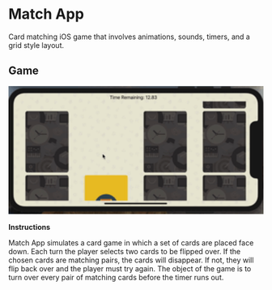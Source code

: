 # Match App
Card matching iOS game that involves animations, sounds, timers, and a grid style layout.

## Game

<img src=https://github.com/saramedernach/Demo/blob/master/Hnet.com-image%20(2).gif width = 600>

<b>Instructions</b>

Match App simulates a card game in which a set of cards are placed face down.  Each turn the player selects two cards to be flipped over.  If the chosen cards are matching pairs, the cards will disappear.  If not, they will flip back over and the player must try again.  The object of the game is to turn over every pair of matching cards before the timer runs out.

